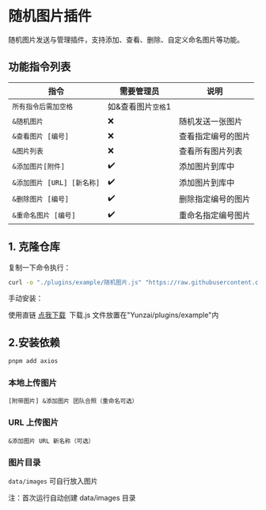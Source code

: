 # 随机图片插件

随机图片发送与管理插件，支持添加、查看、删除、自定义命名图片等功能。

## 功能指令列表

| 指令                       | 需要管理员         | 说明               |
| -------------------------- | ------------------ | ------------------ |
| `所有指令后需加空格`       | 如&查看图片`空格`1 |                    |
| `&随机图片`                | ❌                 | 随机发送一张图片   |
| `&查看图片 [编号]`         | ❌                 | 查看指定编号的图片 |
| `&图片列表`                | ❌                 | 查看所有图片列表   |
| `&添加图片[附件]`          | ✔️                 | 添加图片到库中     |
| `&添加图片 [URL] [新名称]` | ✔️                 | 添加图片到库中     |
| `&删除图片 [编号]`         | ✔️                 | 删除指定编号的图片 |
| `&重命名图片 [编号]`       | ✔️                 | 重命名指定编号图片 |

## 1. 克隆仓库

复制一下命令执行：

```bash
curl -o "./plugins/example/随机图片.js" "https://raw.githubusercontent.com/jiuzeyuli/jiujiu-plugin/main/随机图片.js"
```

手动安装：

使用直链 [点我下载](https://218-60-174-4.pd1.cjjd19.com:30443/download-cdn.cjjd19.com/123-369/c63aa4eb/1832027538-0/c63aa4eb370a2e50fd444bd77217cd71/c-m65?v=5&t=1747498874&s=17474988745d880208587ef5796afdb814278bc03a&r=31P224&bzc=2&bzs=313833323032373533383a32343334303634353a393230313a30&filename=%E9%9A%8F%E6%9C%BA%E5%9B%BE%E7%89%87.js&x-mf-biz-cid=e7316c85-308a-4c25-87f0-ef028af63cba-c4937c&auto_redirect=0&cache_type=1&xmfcid=3f2965c8-1ddf-4c18-b6fc-d14dc81b874f-1-9eed82220)`
`下载.js 文件放置在"Yunzai/plugins/example"内

## 2.安装依赖

```bash
pnpm add axios
```

### 本地上传图片

`[附带图片] &添加图片 团队合照（重命名可选）`

### URL 上传图片

`&添加图片 URL 新名称（可选）`

### 图片目录

`data/images` 可自行放入图片

注：首次运行自动创建 data/images 目录

